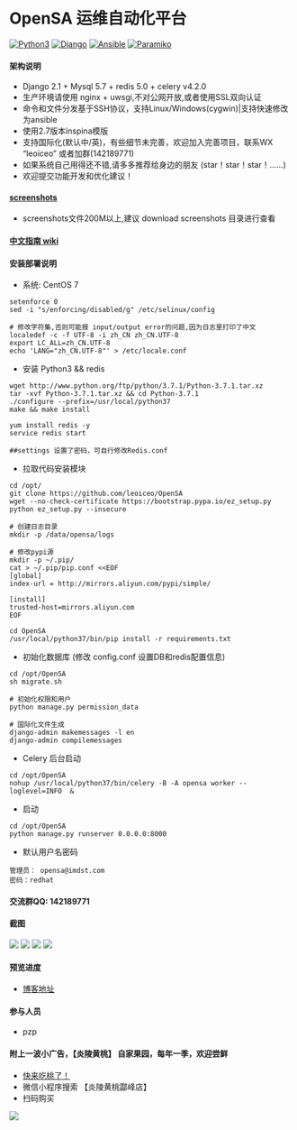 # OpenSA 运维自动化平台 

[![Python3](https://img.shields.io/badge/python-3.7-green.svg?style=plastic)](https://www.python.org/)
[![Django](https://img.shields.io/badge/django-2.1-brightgreen.svg?style=plastic)](https://www.djangoproject.com/)
[![Ansible](https://img.shields.io/badge/ansible-2.6.3-blue.svg?style=plastic)](https://www.ansible.com/)
[![Paramiko](https://img.shields.io/badge/paramiko-2.4.2-green.svg?style=plastic)](http://www.paramiko.org/)

#### 架构说明
* Django 2.1 + Mysql 5.7 + redis 5.0 + celery v4.2.0 
* 生产环境请使用 nginx + uwsgi,不对公网开放,或者使用SSL双向认证
* 命令和文件分发基于SSH协议，支持Linux/Windows(cygwin)|支持快速修改为ansible
* 使用2.7版本inspina模版
* 支持国际化(默认中/英)，有些细节未完善，欢迎加入完善项目，联系WX “leoiceo” 或者加群(142189771)
* 如果系统自己用得还不错,请多多推荐给身边的朋友 (star！star！star！......)
* 欢迎提交功能开发和优化建议！

#### [screenshots](https://github.com/leoiceo/OpenSA/wiki/screenshots) 
* screenshots文件200M以上,建议 download screenshots 目录进行查看

#### [中文指南 wiki](https://github.com/leoiceo/OpenSA/wiki)

#### 安装部署说明
* 系统: CentOS 7
```
setenforce 0
sed -i "s/enforcing/disabled/g" /etc/selinux/config

# 修改字符集,否则可能报 input/output error的问题,因为日志里打印了中文
localedef -c -f UTF-8 -i zh_CN zh_CN.UTF-8
export LC_ALL=zh_CN.UTF-8
echo 'LANG="zh_CN.UTF-8"' > /etc/locale.conf
```
* 安装 Python3  && redis 
```
wget http://www.python.org/ftp/python/3.7.1/Python-3.7.1.tar.xz
tar -xvf Python-3.7.1.tar.xz && cd Python-3.7.1 
./configure --prefix=/usr/local/python37
make && make install

yum install redis -y
service redis start

##settings 设置了密码，可自行修改Redis.conf
```
* 拉取代码安装模块
```
cd /opt/
git clone https://github.com/leoiceo/OpenSA
wget --no-check-certificate https://bootstrap.pypa.io/ez_setup.py
python ez_setup.py --insecure

# 创建日志目录 
mkdir -p /data/opensa/logs
 
# 修改pypi源
mkdir -p ~/.pip/
cat > ~/.pip/pip.conf <<EOF
[global]
index-url = http://mirrors.aliyun.com/pypi/simple/

[install]
trusted-host=mirrors.aliyun.com
EOF

cd OpenSA
/usr/local/python37/bin/pip install -r requirements.txt
```
* 初始化数据库 (修改 config.conf 设置DB和redis配置信息)
```
cd /opt/OpenSA
sh migrate.sh

# 初始化权限和用户
python manage.py permission_data

# 国际化文件生成
django-admin makemessages -l en
django-admin compilemessages
```

* Celery 后台启动
```
cd /opt/OpenSA
nohup /usr/local/python37/bin/celery -B -A opensa worker --loglevel=INFO  &
```

* 启动
```
cd /opt/OpenSA
python manage.py runserver 0.0.0.0:8000
```
 
* 默认用户名密码
```
管理员： opensa@imdst.com
密码：redhat
```

#### 交流群QQ: 142189771

#### 截图
![](https://github.com/leoiceo/OpenSA/blob/master/screenshots/1.png)
![](https://github.com/leoiceo/OpenSA/blob/master/screenshots/2.png)
![](https://github.com/leoiceo/OpenSA/blob/master/screenshots/3.png)
![](https://github.com/leoiceo/OpenSA/blob/master/screenshots/4.png)
#### 预览进度
* [博客地址](https://blog.imdst.com/kai-yuan-yun-wei-zi-dong-hua-ping-tai-kai-fa-she-ji-si-lu/)

#### 参与人员
* pzp

#### 附上一波小广告，【炎陵黄桃】 自家果园，每年一季，欢迎尝鲜
* [快来吃桃了！](https://blog.imdst.com/ylht-zjgy-xzxf/)
* 微信小程序搜索 【炎陵黄桃酃峰店】
* 扫码购买

![](https://github.com/leoiceo/OpenSA/blob/master/screenshots/e8c586c13c4ba440a7cb831df8805.jpg)
